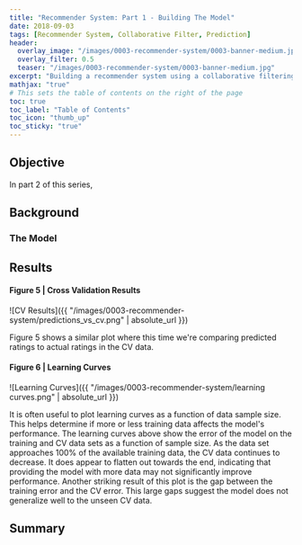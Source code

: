 ```yaml
---
title: "Recommender System: Part 1 - Building The Model"
date: 2018-09-03
tags: [Recommender System, Collaborative Filter, Prediction]
header:
  overlay_image: "/images/0003-recommender-system/0003-banner-medium.jpg"
  overlay_filter: 0.5
  teaser: "/images/0003-recommender-system/0003-banner-medium.jpg"
excerpt: "Building a recommender system using a collaborative filtering model"
mathjax: "true"
# This sets the table of contents on the right of the page
toc: true
toc_label: "Table of Contents"
toc_icon: "thumb_up"
toc_sticky: "true"
---
```


## Objective
In part 2 of this series,

## Background



### The Model


## Results


#### Figure 5 | Cross Validation Results
![CV Results]({{ "/images/0003-recommender-system/predictions_vs_cv.png" | absolute_url }})

Figure 5 shows a similar plot where this time we're comparing predicted ratings to actual ratings in the CV data.

#### Figure 6 | Learning Curves
![Learning Curves]({{ "/images/0003-recommender-system/learning curves.png" | absolute_url }})

It is often useful to plot learning curves as a function of data sample size. This helps determine if more or less training data affects the model's performance. The learning curves above show the error of the model on the training and CV data sets as a function of sample size. As the data set approaches 100% of the available training data, the CV data continues to decrease. It does appear to flatten out towards the end, indicating that providing the model with more data may not significantly improve performance. Another striking result of this plot is the gap between the training error and the CV error. This large gaps suggest the model does not generalize well to the unseen CV data.

## Summary
